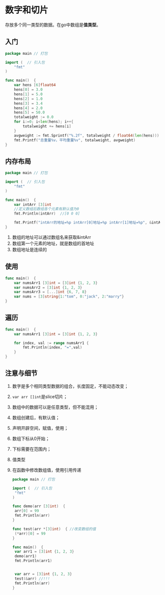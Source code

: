 # 数字和切片

存放多个同一类型的数据。在go中数组是**值类型**。

## 入门

````go
package main // 打包

import (  // 引入包
	"fmt"
)

func main()  {
	var hens [6]float64
	hens[0] = 3.0
	hens[1] = 5.0
	hens[2] = 1.0
	hens[3] = 3.4
	hens[4] = 2.0
	hens[5] = 50.0
	totalweight := 0.0
	for i:=0; i<len(hens); i++{
		totalweight += hens[i]
	}
	avgweight := fmt.Sprintf("%.2f", totalweight / float64(len(hens)))
	fmt.Printf("总重量%v，平均重量%v", totalweight, avgweight)
}
````

## 内存布局

````go
package main // 打包

import (  // 引入包
	"fmt"
)

func main()  {
	var intArr [3]int
	//定义数组后数组各个元素有默认值为0
	fmt.Println(intArr)  //[0 0 0]

	fmt.Printf("intArr的地址=%p intArr[0]地址=%p intArr[1]地址=%p", &intArr, &intArr[0], &intArr[1]) //intArr的地址=0xc00000a460 intArr[0]地址=0xc00000a460 intArr[1]地址=0xc00000a468
}
````

1. 数组的地址可以通过数组名来获取&intArr
2. 数组第一个元素的地址，就是数组的首地址
3. 数组地址是连续的

## 使用

`````go
func main()  {
	var numsArr1 [3]int = [3]int {1, 2, 3}
	var numsArr2 = [3]int {1, 2, 3}
	var numsArr3 = [...]int {6, 7, 8}
	var nums = [3]string{1:"tom", 0:"jack", 2:"marry"}
}
`````

## 遍历

````go
func main()  {
	var numsArr1 [3]int = [3]int {1, 2, 3}

	for index, val := range numsArr1 {
		fmt.Println(index, "=",val)
	}
}
````

## 注意与细节

1. 数字是多个相同类型数据的组合，长度固定，不能动态改变；

2. `var arr []int`是slice切片；

3. 数组中的数据可以是任意类型，但不能混用；

4. 数组创建后，有默认值；

5. 声明开辟空间，赋值，使用；

6. 数组下标从0开始；

7. 下标需要在范围内；

8. 值类型

9. 在函数中修改数组值，使用引用传递

   `````go
   package main // 打包

   import (  // 引入包
   	"fmt"
   )

   func demo(arr [3]int)  {
   	arr[0] = 99
   	fmt.Println(arr)
   }

   func test(arr *[3]int)  { //改变数组的值
   	(*arr)[0] = 99
   }

   func main()  {
   	var arr1 = [3]int {1, 2, 3}
   	demo(arr1)
   	fmt.Println(arr1)


   	var arr = [3]int {1, 2, 3}
   	test(&arr) //!!!
   	fmt.Println(arr)
   }
   `````

   ​













